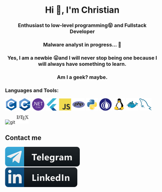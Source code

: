 <h1 align="center">Hi 👋, I'm Christian</h1>
<h3 align="center">Enthusiast to low-level programming😝 and Fullstack Developer</h3> 
<h3 align="center">Malware analyst in progress... 🧐</h3> 
<h3 align="center">Yes, I am a newbie 😛and I will never stop being one because I will always have something to learn.</h3> 
<h3 align="center">Am I a geek? maybe.</h3> 

<h3 align="left">Languages and Tools:</h3>
<p align="left">
<img src="https://raw.githubusercontent.com/devicons/devicon/master/icons/c/c-original.svg" alt="c" width="40" height="40"/>
<img src="https://raw.githubusercontent.com/devicons/devicon/master/icons/cplusplus/cplusplus-original.svg" alt="cplusplus" width="40" height="40"/>
<img src="https://raw.githubusercontent.com/devicons/devicon/master/icons/dotnetcore/dotnetcore-original.svg" alt="dotnetcore" width="40" height="40"/>
<img src="https://raw.githubusercontent.com/devicons/devicon/master/icons/flutter/flutter-original.svg" alt="flutter" width="40" height="40"/>
<img src="https://github.com/devicons/devicon/blob/master/icons/javascript/javascript-original.svg" alt="javascript" width="40" height="40"/>
<img src="https://raw.githubusercontent.com/devicons/devicon/master/icons/php/php-original.svg" alt="php" width="40" height="40"/>
<img src="https://raw.githubusercontent.com/devicons/devicon/1119b9f84c0290e0f0b38982099a2bd027a48bf1/icons/python/python-original.svg" alt="python" width="40" height="40"/>
<img src="https://raw.githubusercontent.com/devicons/devicon/master/icons/perl/perl-original.svg" alt="perl" width="40" height="40"/>
<img src="https://raw.githubusercontent.com/devicons/devicon/master/icons/linux/linux-original.svg" alt="linux" width="40" height="40"/>
<img src="https://github.com/devicons/devicon/blob/master/icons/docker/docker-original.svg" alt="docker" width="40" height="40"/>
<img src="https://github.com/devicons/devicon/blob/master/icons/mysql/mysql-original.svg" alt="mysql" width="40" height="40"/>
<img src="https://www.vectorlogo.zone/logos/git-scm/git-scm-icon.svg" alt="git" width="40" height="40"/>
<img src="https://github.com/devicons/devicon/blob/master/icons/latex/latex-original.svg" alt="latex" width="40" height="40"/>
</p>

<!--
<p><img align="left" src="https://github-readme-stats.vercel.app/api/top-langs?username=tty503&show_icons=true&locale=en&layout=compact" alt="tty503" /></p>

<p>&nbsp;<img align="center" src="https://github-readme-stats.vercel.app/api?username=tty503&show_icons=true&locale=en" alt="tty503" /></p>
-->

## Contact me
[![Telegram](https://raw.githubusercontent.com/MikeCodesDotNET/ColoredBadges/master/svg/social/telegram.svg)](https://t.me/tty503)  
[![LinkedIn](https://raw.githubusercontent.com/MikeCodesDotNET/ColoredBadges/master/svg/social/linkedin.svg)](https://www.linkedin.com/in/tty503)  

